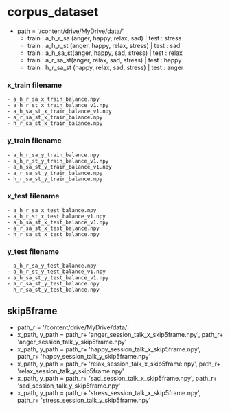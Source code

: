 # corpus_dataset

- path = '/content/drive/MyDrive/data/'
	- train : a_h_r_sa (anger, happy, relax, sad) | test : stress
	- train : a_h_r_st (anger, happy, relax, stress) | test : sad
	- train : a_h_sa_st(anger, happy, sad, stress) | test : relax
	- train : a_r_sa_st(anger, relax, sad, stress) | test : happy
	- train : h_r_sa_st (happy, relax, sad, stress) | test : anger
	
### x_train filename 
	- a_h_r_sa_x_train_balance.npy
	- a_h_r_st_x_train_balance_v1.npy
	- a_h_sa_st_x_train_balance_v1.npy
	- a_r_sa_st_x_train_balance.npy
	- h_r_sa_st_x_train_balance.npy
	
### y_train filename 
	- a_h_r_sa_y_train_balance.npy
	- a_h_r_st_y_train_balance_v1.npy
	- a_h_sa_st_y_train_balance_v1.npy
	- a_r_sa_st_y_train_balance.npy
	- h_r_sa_st_y_train_balance.npy
	
### x_test filename 
	- a_h_r_sa_x_test_balance.npy
	- a_h_r_st_x_test_balance_v1.npy
	- a_h_sa_st_x_test_balance_v1.npy
	- a_r_sa_st_x_test_balance.npy
	- h_r_sa_st_x_test_balance.npy
	
### y_test filename 
	- a_h_r_sa_y_test_balance.npy
	- a_h_r_st_y_test_balance_v1.npy
	- a_h_sa_st_y_test_balance_v1.npy
	- a_r_sa_st_y_test_balance.npy
	- h_r_sa_st_y_test_balance.npy
	
## skip5frame
- path_r = '/content/drive/MyDrive/data/'
- x_path, y_path = path_r+ 'anger_session_talk_x_skip5frame.npy', path_r+ 'anger_session_talk_y_skip5frame.npy'
- x_path, y_path = path_r+ 'happy_session_talk_x_skip5frame.npy', path_r+ 'happy_session_talk_y_skip5frame.npy'
- x_path, y_path = path_r+ 'relax_session_talk_x_skip5frame.npy', path_r+ 'relax_session_talk_y_skip5frame.npy'
- x_path, y_path = path_r+ 'sad_session_talk_x_skip5frame.npy', path_r+ 'sad_session_talk_y_skip5frame.npy'
- x_path, y_path = path_r+ 'stress_session_talk_x_skip5frame.npy', path_r+ 'stress_session_talk_y_skip5frame.npy'